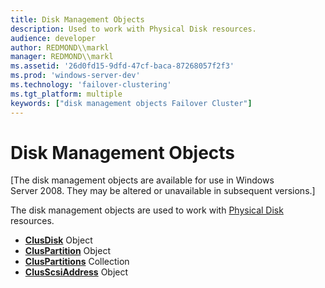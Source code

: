 ```yaml
---
title: Disk Management Objects
description: Used to work with Physical Disk resources.
audience: developer
author: REDMOND\\markl
manager: REDMOND\\markl
ms.assetid: '26d0fd15-9dfd-47cf-baca-87268057f2f3'
ms.prod: 'windows-server-dev'
ms.technology: 'failover-clustering'
ms.tgt_platform: multiple
keywords: ["disk management objects Failover Cluster"]
---
```


# Disk Management Objects

\[The disk management objects are available for use in Windows Server 2008. They may be altered or unavailable in subsequent versions.\]

The disk management objects are used to work with [Physical Disk](physical-disk.md) resources.

-   [**ClusDisk**](clusdisk-object.md) Object
-   [**ClusPartition**](cluspartition-object.md) Object
-   [**ClusPartitions**](cluspartitions-collection.md) Collection
-   [**ClusScsiAddress**](clusscsiaddress-object.md) Object

 

 




